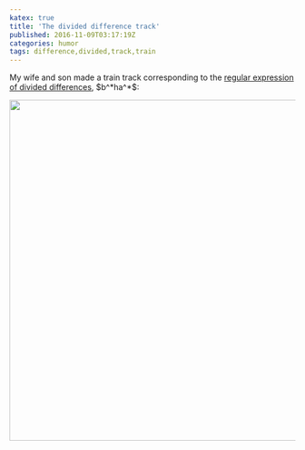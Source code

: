 ```yaml
---
katex: true
title: 'The divided difference track'
published: 2016-11-09T03:17:19Z
categories: humor
tags: difference,divided,track,train
---
```


<p>My wife and son made a train track corresponding to the <a href="https://byorgey.github.io/blog/posts/2015/04/14/polynomial-functors-constrained-by-regular-expressions.html">regular expression of divided differences</a>, $b^*ha^*$:</p>
<div style="text-align:center;">
<div class="figure">
<img src="https://lh3.googleusercontent.com/sWrRxDefURyJjcj2AOWHoILdKr9fwH4leKn8z_kgb0ammUBHzJp9CUv8KyBwgpe81iyK_2aG2A=w1386-h1039-no" width="600" />

</div>
</div>


